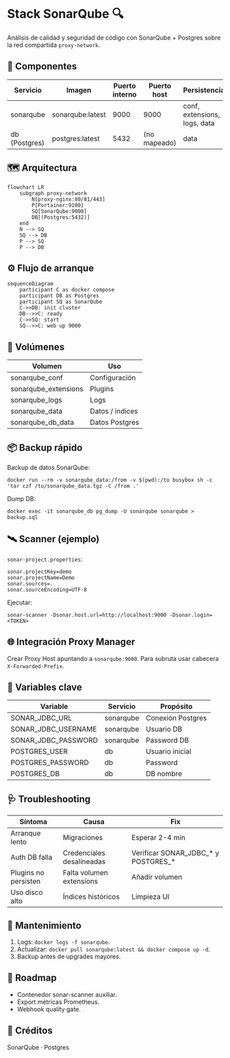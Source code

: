 # Stack SonarQube 🔍

Análisis de calidad y seguridad de código con SonarQube + Postgres sobre la red compartida `proxy-network`.

## 🧩 Componentes
| Servicio | Imagen | Puerto interno | Puerto host | Persistencia |
|----------|--------|----------------|-------------|--------------|
| sonarqube | sonarqube:latest | 9000 | 9000 | conf, extensions, logs, data |
| db (Postgres) | postgres:latest | 5432 | (no mapeado) | data |

## 🗺️ Arquitectura
```mermaid
flowchart LR
    subgraph proxy-network
        N[proxy-nginx:80/81/443]
        P[Portainer:9100]
        SQ[SonarQube:9000]
        DB[(Postgres:5432)]
    end
    N --> SQ
    SQ --> DB
    P --> SQ
    P --> DB
```

## ⚙️ Flujo de arranque
```mermaid
sequenceDiagram
    participant C as docker compose
    participant DB as Postgres
    participant SQ as SonarQube
    C->>DB: init cluster
    DB-->>C: ready
    C->>SQ: start
    SQ-->>C: web up 9000
```

## 💾 Volúmenes
| Volumen | Uso |
|---------|-----|
| sonarqube_conf | Configuración |
| sonarqube_extensions | Plugins |
| sonarqube_logs | Logs |
| sonarqube_data | Datos / índices |
| sonarqube_db_data | Datos Postgres |

## 📦 Backup rápido
Backup de datos SonarQube:
```
docker run --rm -v sonarqube_data:/from -v $(pwd):/to busybox sh -c 'tar czf /to/sonarqube_data.tgz -C /from .'
```
Dump DB:
```
docker exec -it sonarqube_db pg_dump -U sonarqube sonarqube > backup.sql
```

## 🛰️ Scanner (ejemplo)
`sonar-project.properties`:
```
sonar.projectKey=demo
sonar.projectName=Demo
sonar.sources=.
sonar.sourceEncoding=UTF-8
```
Ejecutar:
```
sonar-scanner -Dsonar.host.url=http://localhost:9000 -Dsonar.login=<TOKEN>
```

## 🌐 Integración Proxy Manager
Crear Proxy Host apuntando a `sonarqube:9000`. Para subruta usar cabecera `X-Forwarded-Prefix`.

## 🔑 Variables clave
| Variable | Servicio | Propósito |
|----------|----------|-----------|
| SONAR_JDBC_URL | sonarqube | Conexión Postgres |
| SONAR_JDBC_USERNAME | sonarqube | Usuario DB |
| SONAR_JDBC_PASSWORD | sonarqube | Password DB |
| POSTGRES_USER | db | Usuario inicial |
| POSTGRES_PASSWORD | db | Password |
| POSTGRES_DB | db | DB nombre |

## 🩺 Troubleshooting
| Síntoma | Causa | Fix |
|---------|-------|-----|
| Arranque lento | Migraciones | Esperar 2-4 min |
| Auth DB falla | Credenciales desalineadas | Verificar SONAR_JDBC_* y POSTGRES_* |
| Plugins no persisten | Falta volumen extensions | Añadir volumen |
| Uso disco alto | Índices históricos | Limpieza UI |

## 🧹 Mantenimiento
1. Logs: `docker logs -f sonarqube`.
2. Actualizar: `docker pull sonarqube:latest && docker compose up -d`.
3. Backup antes de upgrades mayores.

## 🚀 Roadmap
* Contenedor sonar-scanner auxiliar.
* Export métricas Prometheus.
* Webhook quality gate.

## 🙏 Créditos
SonarQube · Postgres
